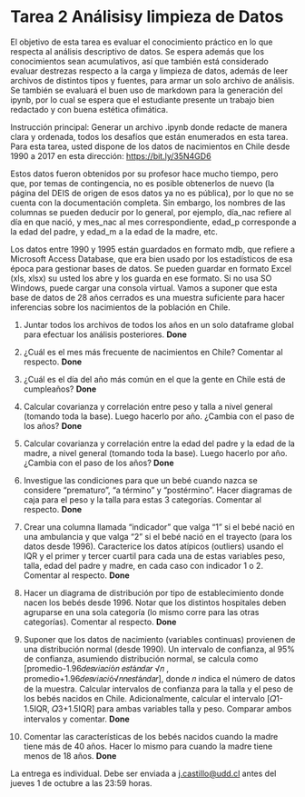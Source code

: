 # Tarea 2 Análisisy limpieza de Datos

El objetivo de esta tarea es evaluar el conocimiento práctico en lo que respecta al análisis descriptivo de
datos. Se espera además que los conocimientos sean acumulativos, así que también está considerado evaluar
destrezas respecto a la carga y limpieza de datos, además de leer archivos de distintos tipos y fuentes, para
armar un solo archivo de análisis. Se también se evaluará el buen uso de markdown para la generación del
ipynb, por lo cual se espera que el estudiante presente un trabajo bien redactado y con buena estética
ofimática.

Instrucción principal: Generar un archivo .ipynb donde redacte de manera clara y ordenada, todos los
desafíos que están enumerados en esta tarea.
Para esta tarea, usted dispone de los datos de nacimientos en Chile desde 1990 a 2017 en esta dirección:
https://bit.ly/35N4GD6

Estos datos fueron obtenidos por su profesor hace mucho tiempo, pero que, por temas de contingencia, no
es posible obtenerlos de nuevo (la página del DEIS de origen de esos datos ya no es pública), por lo que no
se cuenta con la documentación completa. Sin embargo, los nombres de las columnas se pueden deducir
por lo general, por ejemplo, día_nac refiere al día en que nació, y mes_nac al mes correspondiente, edad_p
corresponde a la edad del padre, y edad_m a la edad de la madre, etc.

Los datos entre 1990 y 1995 están guardados en formato mdb, que refiere a Microsoft Access Database,
que era bien usado por los estadísticos de esa época para gestionar bases de datos. Se pueden guardar en
formato Excel (xls, xlsx) su usted los abre y los guarda en ese formato. Si no usa SO Windows, puede
cargar una consola virtual. Vamos a suponer que esta base de datos de 28 años cerrados es una muestra
suficiente para hacer inferencias sobre los nacimientos de la población en Chile.

1. Juntar todos los archivos de todos los años en un solo dataframe global para efectuar los análisis
posteriores. **Done**

2. ¿Cuál es el mes más frecuente de nacimientos en Chile? Comentar al respecto. **Done**

3. ¿Cuál es el día del año más común en el que la gente en Chile está de cumpleaños? **Done**

4. Calcular covarianza y correlación entre peso y talla a nivel general (tomando toda la base). Luego
hacerlo por año. ¿Cambia con el paso de los años? **Done**

5. Calcular covarianza y correlación entre la edad del padre y la edad de la madre, a nivel general
(tomando toda la base). Luego hacerlo por año. ¿Cambia con el paso de los años? **Done**

6. Investigue las condiciones para que un bebé cuando nazca se considere “prematuro”, “a término”
y “postérmino”. Hacer diagramas de caja para el peso y la talla para estas 3 categorías. Comentar
al respecto. **Done**

7. Crear una columna llamada “indicador” que valga “1” si el bebé nació en una ambulancia y que
valga “2” si el bebé nació en el trayecto (para los datos desde 1996). Caracterice los datos atípicos
(outliers) usando el IQR y el primer y tercer cuartil para cada una de estas variables peso, talla,
edad del padre y madre, en cada caso con indicador 1 o 2. Comentar al respecto. **Done**

8. Hacer un diagrama de distribución por tipo de establecimiento donde nacen los bebés desde 1996.
Notar que los distintos hospitales deben agruparse en una sola categoría (lo mismo corre para las
otras categorías). Comentar al respecto. **Done**

9. Suponer que los datos de nacimiento (variables continuas) provienen de una distribución normal
(desde 1990). Un intervalo de confianza, al 95% de confianza, asumiendo distribución normal, se
calcula como [promedio-1.96𝑑𝑒𝑠𝑣𝑖𝑎𝑐𝑖ó𝑛 𝑒𝑠𝑡á𝑛𝑑𝑎𝑟
√𝑛 , promedio+1.96𝑑𝑒𝑠𝑣𝑖𝑎𝑐𝑖ó√𝑛𝑛𝑒𝑠𝑡á𝑛𝑑𝑎𝑟], donde 𝑛
indica el número de datos de la muestra. Calcular intervalos de confianza para la talla y el peso de
los bebés nacidos en Chile. Adicionalmente, calcular el intervalo [𝑄1-1.5IQR, 𝑄3+1.5IQR] para
ambas variables talla y peso. Comparar ambos intervalos y comentar. **Done**

10. Comentar las características de los bebés nacidos cuando la madre tiene más de 40 años. Hacer lo
mismo para cuando la madre tiene menos de 18 años. **Done**

La entrega es individual. Debe ser enviada a j.castillo@udd.cl antes del jueves 1 de octubre a las 23:59
horas.